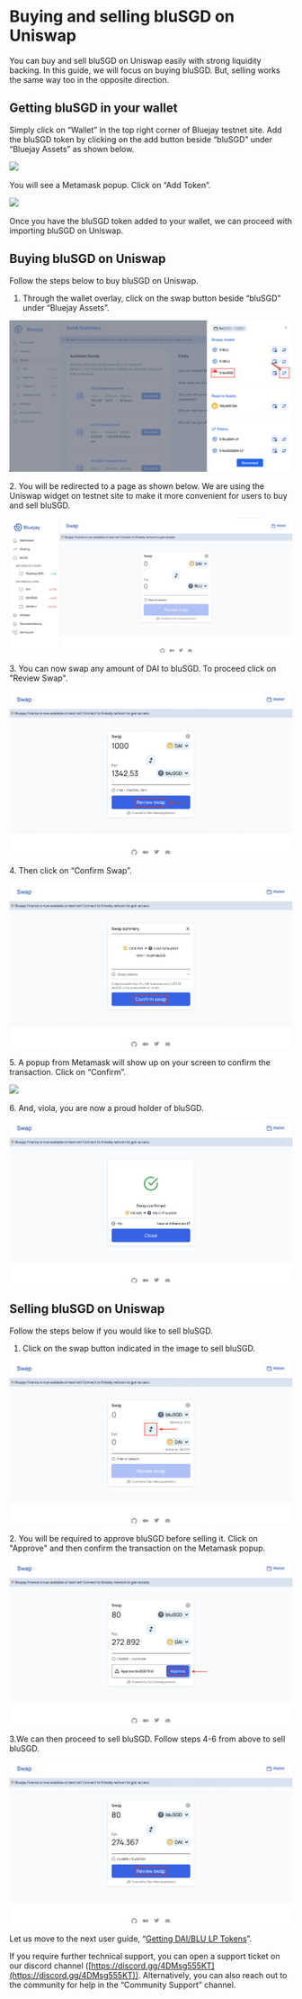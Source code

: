 # Buying and selling bluSGD on Uniswap

You can buy and sell bluSGD on Uniswap easily with strong liquidity backing. In this guide, we will focus on buying bluSGD. But, selling works the same way too in the opposite direction.

## Getting bluSGD in your wallet

Simply click on “Wallet” in the top right corner of Bluejay testnet site. Add the bluSGD token by clicking on the add button beside “bluSGD” under “Bluejay Assets” as shown below.

![](../../.gitbook/assets/add\_bluSGD.png)

You will see a Metamask popup. Click on “Add Token”.

![](../../.gitbook/assets/add\_blusgd.png)

Once you have the bluSGD token added to your wallet, we can proceed with importing bluSGD on Uniswap.

## Buying bluSGD on Uniswap

Follow the steps below to buy bluSGD on Uniswap.

1. Through the wallet overlay, click on the swap button beside “bluSGD” under “Bluejay Assets”.&#x20;

![](<../../.gitbook/assets/swap bluSGD.png>)

2\. You will be redirected to a page as shown below. We are using the Uniswap widget on testnet site to make it more convenient for users to buy and sell bluSGD.

![](<../../.gitbook/assets/Screenshot 2022-07-25 at 4.42.25 PM (2).png>)

3\. You can now swap any amount of DAI to bluSGD. To proceed click on "Review Swap".

![](<../../.gitbook/assets/Screenshot 2022-07-26 at 11.14.34 AM.png>)

4\. Then click on “Confirm Swap”.

![](<../../.gitbook/assets/Screenshot 2022-07-26 at 11.14.43 AM.png>)

5\. A popup from Metamask will show up on your screen to confirm the transaction. Click on “Confirm”.

![](../../.gitbook/assets/blusgd\_meta.png)

6\. And, viola, you are now a proud holder of bluSGD.

![](<../../.gitbook/assets/Screenshot 2022-07-26 at 11.47.49 AM.png>)

## Selling bluSGD on Uniswap

Follow the steps below if you would like to sell bluSGD.&#x20;

1. Click on the swap button indicated in the image to sell bluSGD.&#x20;

![](<../../.gitbook/assets/Screenshot 2022-07-26 at 11.48.47 AM.png>)

2\. You will be required to approve bluSGD before selling it. Click on "Approve" and then confirm the transaction on the Metamask popup.

![](<../../.gitbook/assets/Screenshot 2022-07-26 at 11.16.06 AM.png>)

3.We can then proceed to sell bluSGD. Follow steps 4-6 from above to sell bluSGD.

![](<../../.gitbook/assets/Screenshot 2022-07-26 at 11.52.24 AM.png>)

Let us move to the next user guide, “[Getting DAI/BLU LP Tokens](getting-dai-blu-lp-tokens.md)”.

If you require further technical support, you can open a support ticket on our discord channel ([https://discord.gg/4DMsg555KT](https://discord.gg/4DMsg555KT)). Alternatively, you can also reach out to the community for help in the “Community Support” channel.
